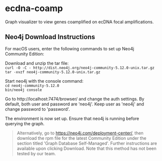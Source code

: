 # ecdna-coamp
Graph visualizer to view genes coamplified on ecDNA focal amplifications. 

## Neo4j Download Instructions
For macOS users, enter the following commands to set up Neo4j Community Edition:

Download and unzip the tar file:<br>
```curl -O -C - http://dist.neo4j.org/neo4j-community-5.12.0-unix.tar.gz```<br>
```tar -xvzf neo4j-community-5.12.0-unix.tar.gz```<br>

Start neo4j with the console command:<br>
```cd neo4j-community-5.12.0```<br>
```bin/neo4j console```<br>

Go to http://localhost:7474/browser/ and change the auth settings. By default, both user and password are 'neo4j'. Keep user as 'neo4j' and change password to 'password'.

The environment is now set up. Ensure that neo4j is running before querying the graph.


> Alternatively, go to https://neo4j.com/deployment-center/, then download the rpm file for the latest Community Edition under the section titled 'Graph Database Self-Managed'. Further instructions are available upon clicking Download. Note that this method has not been tested by our team.

